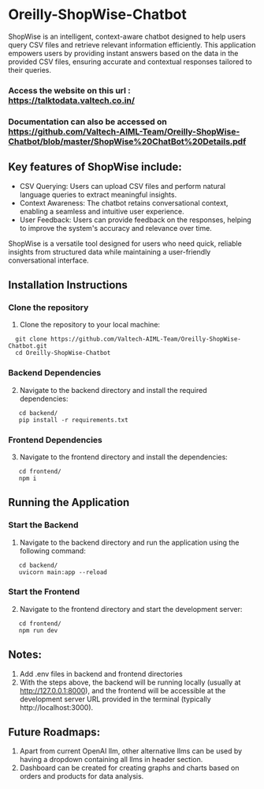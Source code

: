 # Oreilly-ShopWise-Chatbot

ShopWise is an intelligent, context-aware chatbot designed to help users query CSV files and retrieve relevant information efficiently. This application empowers users by providing instant answers based on the data in the provided CSV files, ensuring accurate and contextual responses tailored to their queries.

### Access the website on this url : https://talktodata.valtech.co.in/
### Documentation can also be accessed on https://github.com/Valtech-AIML-Team/Oreilly-ShopWise-Chatbot/blob/master/ShopWise%20ChatBot%20Details.pdf

## Key features of ShopWise include:

- CSV Querying: Users can upload CSV files and perform natural language queries to extract meaningful insights.
- Context Awareness: The chatbot retains conversational context, enabling a seamless and intuitive user experience.
- User Feedback: Users can provide feedback on the responses, helping to improve the system's accuracy and relevance over time.

ShopWise is a versatile tool designed for users who need quick, reliable insights from structured data while maintaining a user-friendly conversational interface.


## Installation Instructions

### Clone the repository
1. Clone the repository to your local machine:
```
  git clone https://github.com/Valtech-AIML-Team/Oreilly-ShopWise-Chatbot.git
  cd Oreilly-ShopWise-Chatbot
```

### Backend Dependencies
2. Navigate to the backend directory and install the required dependencies:
```
   cd backend/
   pip install -r requirements.txt
```

### Frontend Dependencies
3. Navigate to the frontend directory and install the dependencies:
```
   cd frontend/
   npm i
```

## Running the Application

### Start the Backend
1. Navigate to the backend directory and run the application using the following command:
```
   cd backend/
   uvicorn main:app --reload
```

### Start the Frontend
2. Navigate to the frontend directory and start the development server:
```
   cd frontend/
   npm run dev
```

## Notes:
1. Add .env files in backend and frontend directories
2. With the steps above, the backend will be running locally (usually at http://127.0.0.1:8000), and the frontend will be accessible at the development server URL provided in the terminal (typically http://localhost:3000).


## Future Roadmaps:
1. Apart from current OpenAI llm, other alternative llms can be used by having a dropdown containing all llms in header section.
2. Dashboard can be created for creating graphs and charts based on orders and products for data analysis.





  

  
